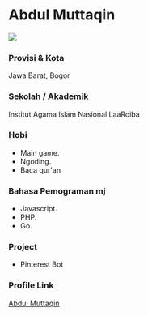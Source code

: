 # Abdul Muttaqin

<img src="https://avatars0.githubusercontent.com/u/31664438?s=460&u=251f36d7ab0fb4a74b162be7b18f6cdca8a74f8c&v=4" align="center">

### Provisi & Kota

Jawa Barat, Bogor

### Sekolah / Akademik

Institut Agama Islam Nasional LaaRoiba

### Hobi

- Main game.
- Ngoding.
- Baca qur'an

### Bahasa Pemograman mj

- Javascript.
- PHP.
- Go.

### Project

- Pinterest Bot


### Profile Link

[Abdul Muttaqin](https://github.com/fdciabdul)
